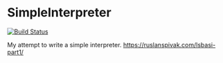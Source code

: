 # SimpleInterpreter

[![Build Status](https://travis-ci.org/Werkelmann/SimpleInterpreter.svg?branch=master)](https://travis-ci.org/Werkelmann/SimpleInterpreter)

My attempt to write a simple interpreter.
https://ruslanspivak.com/lsbasi-part1/
